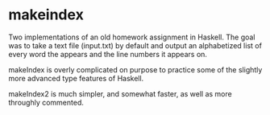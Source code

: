 # makeindex
Two implementations of an old homework assignment in Haskell. The goal was to take a text file (input.txt) by default and output an alphabetized list of every word the appears and the line numbers it appears on.

makeIndex is overly complicated on purpose to practice some of the slightly more advanced type features of Haskell.

makeIndex2 is much simpler, and somewhat faster, as well as more throughly commented.
